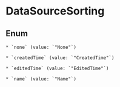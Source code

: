 
# DataSourceSorting

## Enum


    * `none` (value: `"None"`)

    * `createdTime` (value: `"CreatedTime"`)

    * `editedTime` (value: `"EditedTime"`)

    * `name` (value: `"Name"`)



